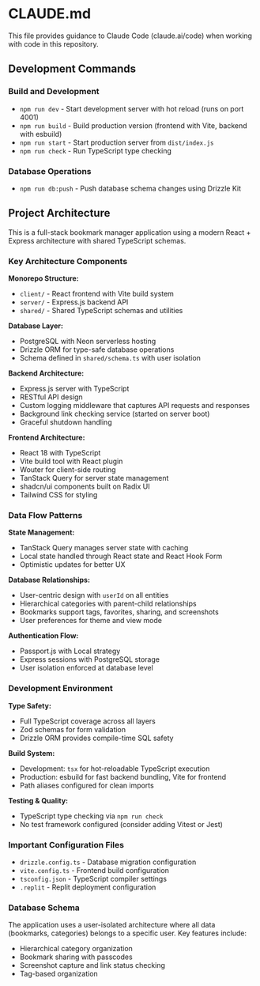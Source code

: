# CLAUDE.md

This file provides guidance to Claude Code (claude.ai/code) when working with code in this repository.

## Development Commands

### Build and Development
- `npm run dev` - Start development server with hot reload (runs on port 4001)
- `npm run build` - Build production version (frontend with Vite, backend with esbuild)
- `npm run start` - Start production server from `dist/index.js`
- `npm run check` - Run TypeScript type checking

### Database Operations
- `npm run db:push` - Push database schema changes using Drizzle Kit

## Project Architecture

This is a full-stack bookmark manager application using a modern React + Express architecture with shared TypeScript schemas.

### Key Architecture Components

**Monorepo Structure:**
- `client/` - React frontend with Vite build system
- `server/` - Express.js backend API
- `shared/` - Shared TypeScript schemas and utilities

**Database Layer:**
- PostgreSQL with Neon serverless hosting
- Drizzle ORM for type-safe database operations
- Schema defined in `shared/schema.ts` with user isolation

**Backend Architecture:**
- Express.js server with TypeScript
- RESTful API design
- Custom logging middleware that captures API requests and responses
- Background link checking service (started on server boot)
- Graceful shutdown handling

**Frontend Architecture:**
- React 18 with TypeScript
- Vite build tool with React plugin
- Wouter for client-side routing
- TanStack Query for server state management
- shadcn/ui components built on Radix UI
- Tailwind CSS for styling

### Data Flow Patterns

**State Management:**
- TanStack Query manages server state with caching
- Local state handled through React state and React Hook Form
- Optimistic updates for better UX

**Database Relationships:**
- User-centric design with `userId` on all entities
- Hierarchical categories with parent-child relationships
- Bookmarks support tags, favorites, sharing, and screenshots
- User preferences for theme and view mode

**Authentication Flow:**
- Passport.js with Local strategy
- Express sessions with PostgreSQL storage
- User isolation enforced at database level

### Development Environment

**Type Safety:**
- Full TypeScript coverage across all layers
- Zod schemas for form validation
- Drizzle ORM provides compile-time SQL safety

**Build System:**
- Development: `tsx` for hot-reloadable TypeScript execution
- Production: esbuild for fast backend bundling, Vite for frontend
- Path aliases configured for clean imports

**Testing & Quality:**
- TypeScript type checking via `npm run check`
- No test framework configured (consider adding Vitest or Jest)

### Important Configuration Files

- `drizzle.config.ts` - Database migration configuration
- `vite.config.ts` - Frontend build configuration
- `tsconfig.json` - TypeScript compiler settings
- `.replit` - Replit deployment configuration

### Database Schema

The application uses a user-isolated architecture where all data (bookmarks, categories) belongs to a specific user. Key features include:
- Hierarchical category organization
- Bookmark sharing with passcodes
- Screenshot capture and link status checking
- Tag-based organization